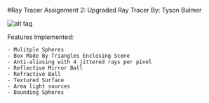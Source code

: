 #Ray Tracer
Assignment 2: Upgraded Ray Tracer
By: Tyson Bulmer

![alt tag](https://github.com/soxies1/Ray-Tracer)

Features Implemented:

	- Mulitple Spheres
	- Box Made By Triangles Enclosing Scene 
	- Anti-aliasing with 4 jittered rays per pixel
	- Reflective Mirror Ball
	- Refractive Ball
	- Textured Surface
	- Area light sources
	- Bounding Spheres
